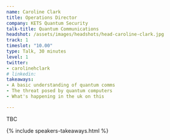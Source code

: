 ```yaml
---
name: Caroline Clark
title: Operations Director
company: KETS Quantum Security
talk-title: Quantum Communications 
headshot: /assets/images/headshots/head-caroline-clark.jpg
track: 1
timeslot: "10.00"
type: Talk, 30 minutes
level: 1
twitter:
- carolinehclark 
# linkedin: 
takeaways:
- A basic understanding of quantum comms
- The threat posed by quantum computers
- What's happening in the uk on this

---
```


TBC

{% include speakers-takeaways.html %}
